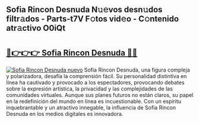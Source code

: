 ## Sofia Rincon Desnuda N𝚞𝚎vos desn𝚞dos filtr𝚊dos - Parts-t7V F𝚘tos vid𝚎o - C𝚘ntenido atr𝚊ctivo O0iQt

# <h2><a href="http://mba34k.tromn.icu/?c=Sofia+Rincon+Desnuda">🔗👉👉👉 Sofia Rincon Desnuda 🔗🔗</a></h2>

[![Sofia Rincon Desnuda nuevo](https://i.imgur.com/pEAQMta.gif)](http://mba34k.tromn.icu/?c=Sofia+Rincon+Desnuda)
Sofia Rincon Desnuda, una figura compleja y polarizadora, desafía la comprensión fácil. Su personalidad distintiva en línea ha cautivado y provocado a los espectadores, provocando debates sobre la expresión artística, la privacidad y las complejidades de las comunidades virtuales. Aunque sus planes futuros no están claros, su papel en la redefinición del mundo en línea es incuestionable. Con un espíritu inquebrantable y un atractivo innegable, la influencia de Sofia Rincon Desnuda en los medios digitales es innovadora.
